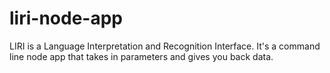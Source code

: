 # liri-node-app
 LIRI is a Language Interpretation and Recognition Interface. It's a command line node app that takes in parameters and gives you back data.
